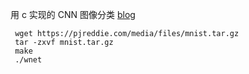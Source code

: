 
用 c 实现的 CNN 图像分类  [blog](http://midday.me/index.php/archives/50/)

```
 wget https://pjreddie.com/media/files/mnist.tar.gz
 tar -zxvf mnist.tar.gz
 make
 ./wnet 
```
